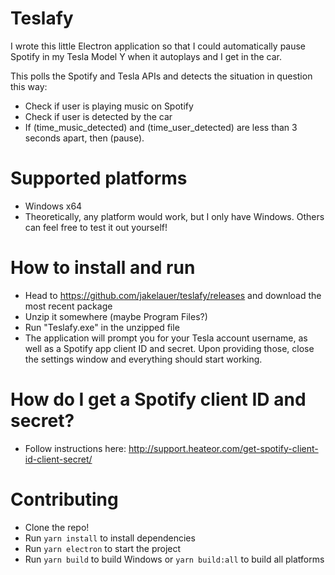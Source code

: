# Teslafy

I wrote this little Electron application so that I could automatically pause Spotify in my Tesla Model Y when it autoplays and I get in the car.

This polls the Spotify and Tesla APIs and detects the situation in question this way:
- Check if user is playing music on Spotify
- Check if user is detected by the car
- If (time_music_detected) and (time_user_detected) are less than 3 seconds apart, then (pause).

# Supported platforms
- Windows x64
- Theoretically, any platform would work, but I only have Windows. Others can feel free to test it out yourself!

# How to install and run
- Head to https://github.com/jakelauer/teslafy/releases and download the most recent package
- Unzip it somewhere (maybe Program Files?)
- Run "Teslafy.exe" in the unzipped file
- The application will prompt you for your Tesla account username, as well as a Spotify app client ID and secret. Upon providing those, close the settings window and everything should start working.

# How do I get a Spotify client ID and secret?
- Follow instructions here: http://support.heateor.com/get-spotify-client-id-client-secret/

# Contributing
- Clone the repo!
- Run `yarn install` to install dependencies
- Run `yarn electron` to start the project
- Run `yarn build` to build Windows or `yarn build:all` to build all platforms
